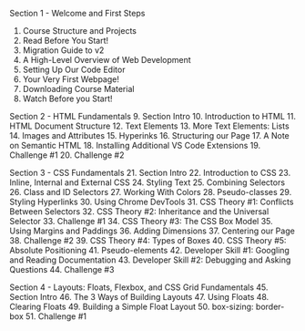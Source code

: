 Section 1 - Welcome and First Steps
1. Course Structure and Projects
2. Read Before You Start!
3. Migration Guide to v2
4. A High-Level Overview of Web Development
5. Setting Up Our Code Editor
6. Your Very First Webpage!
7. Downloading Course Material
8. Watch Before you Start!


Section 2 - HTML Fundamentals
9. Section Intro
10. Introduction to HTML
11. HTML Document Structure
12. Text Elements
13. More Text Elements: Lists
14. Images and Attributes
15. Hyperinks
16. Structuring our Page
17. A Note on Semantic HTML
18. Installing Additional VS Code Extensions
19. Challenge #1
20. Challenge #2


Section 3 - CSS Fundamentals
21. Section Intro
22. Introduction to CSS
23. Inline, Internal and External CSS
24. Styling Text
25. Combining Selectors
26. Class and ID Selectors
27. Working With Colors
28. Pseudo-classes
29. Styling Hyperlinks
30. Using Chrome DevTools
31. CSS Theory #1: Conflicts Between Selectors
32. CSS Theory #2: Inheritance and the Universal Selector
33. Challenge #1
34. CSS Theory #3: The CSS Box Model
35. Using Margins and Paddings
36. Adding Dimensions
37. Centering our Page
38. Challenge #2
39. CSS Theory #4: Types of Boxes
40. CSS Theory #5: Absolute Positioning
41. Pseudo-elements
42. Developer Skill #1: Googling and Reading Documentation
43. Developer Skill #2: Debugging and Asking Questions
44. Challenge #3


Section 4 - Layouts: Floats, Flexbox, and CSS Grid Fundamentals
45. Section Intro
46. The 3 Ways of Building Layouts
47. Using Floats
48. Clearing Floats
49. Building a Simple Float Layout
50. box-sizing: border-box
51. Challenge #1
